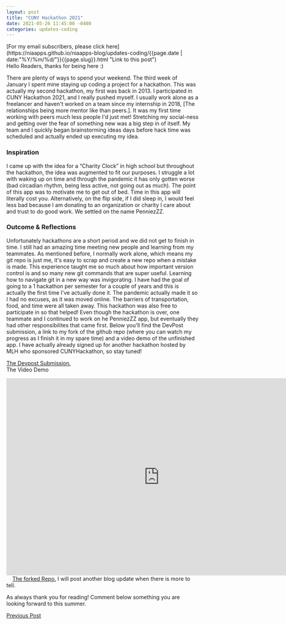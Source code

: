 ```yaml
---
layout: post
title: "CUNY Hackathon 2021"
date: 2021-05-26 11:45:00 -0400
categories: updates-coding
---
```


 <meta name="description" content="Blog post about my experience at CUNYHackathon, and the app my team made PenniezzZ">
<!-- Need to copy/paste to each post: Don't forget to change updates-personal or updates-coding-->
<div class="feed" markdown="1">
 [For my email subscribers, please click here](https://niaapps.github.io/niaapps-blog/updates-coding/{{page.date | date:"%Y/%m/%d/"}}{{page.slug}}.html "Link to this post")
</div>
Hello Readers, thanks for being here :)

There are plenty of ways to spend your weekend. The third week of January I spent mine staying up coding a project for a hackathon. This was actually my second hackathon, my first was back in 2013. I participated in CUNY Hackathon 2021, and I really pushed myself. I usually work alone as a freelancer and haven't worked on a team since my internship in 2018, [The relationships being more mentor like than peers.]. It was my first time working with peers much less people I'd just met! Stretching my social-ness and getting over the fear of something new was a big step in of itself. My team and I quickly began brainstorming ideas days before hack time was scheduled and actually ended up executing my idea. 

### Inspiration
I came up with the idea for a “Charity Clock” in high school but throughout the hackathon, the idea was augmented to fit our purposes. I struggle a lot with waking up on time and through the pandemic it has only gotten worse (bad circadian rhythm, being less active, not going out as much). The point of this app was to motivate me to get out of bed. Time in this app will literally cost you. Alternatively, on the flip side, if I did sleep in, I would feel less bad because I am donating to an organization or charity I care about and trust to do good work. We settled on the name PenniezZZ. 

### Outcome & Reflections
Unfortunately hackathons are a short period and we did not get to finish in time. I still had an amazing time meeting new people and learning from my teammates. As mentioned before, I normally work alone, which means my git repo is just me, it's easy to scrap and create a new repo when a mistake is made. This experience taught me so much about how important version control is and so many new git commands that are super useful. Learning how to navigate git in a new way was invigorating. I have had the goal of going to a 1 hackathon per semester for a couple of years and this is actually the first time I've actually done it. The pandemic actually made it so I had no excuses, as it was moved online. The barriers of transportation, food, and time were all taken away. This hackathon was also free to participate in so that helped! Even though the hackathon is over, one teammate and I continued to work on he PenniezZZ app, but eventually they had other responsibilites that came first. Below you'll find the DevPost submission, a link to my fork of the github repo (where you can watch my progress as I finish it in my spare time) and a video demo of the unfinished app. I have actually already signed up for another hackathon hosted by MLH who sponsored CUNYHackathon, so stay tuned!

<a href="https://devpost.com/software/penniezzz" target="_blank" title="">The Devpost Submission.</a>
&nbsp;&nbsp;&nbsp;
<br/>
The Video Demo
<iframe width="800" height="515" src="https://www.youtube.com/embed/v0B23h4Uue4" title="YouTube video player" frameborder="0" allow="accelerometer; autoplay; clipboard-write; encrypted-media; gyroscope; picture-in-picture" allowfullscreen></iframe>
&nbsp;&nbsp;&nbsp;
<a href="https://github.com/niaapps/penniezzz" target="_blank" title="">The forked Repo.</a> I will post another blog update when there is more to tell.

As always thank you for reading! Comment below something you are looking forward to this summer.


<div class="button-post">
    <a href="https://niaapps.github.io/niaapps-blog/updates-coding/2020/08/17/JavaScript-Adventure.html" class="post-button" id="button-nxt">Previous Post</a>
     <!-- <a href="https://niaapps.github.io/niaapps-blog/updates-personal/2021/06/02/Culture-Dip.html" class="post-button" id="button-nxt">Next Post</a> -->
  </div>

